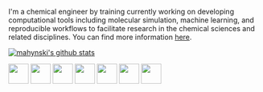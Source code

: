 
I'm a chemical engineer by training currently working on developing computational tools including molecular simulation, machine learning, and reproducible workflows to facilitate research in the chemical sciences and related disciplines.  You can find more information [here](https://nathan-mahynski.github.io/).

[![mahynski's github stats](https://github-readme-stats.vercel.app/api?username=mahynski&show_icons=true&theme=tokyonight&hide_border=true)](https://github.com/mahynski)

<img src="https://upload.wikimedia.org/wikipedia/commons/thumb/c/c3/Python-logo-notext.svg/1869px-Python-logo-notext.svg.png" height=40 /> <img src="https://upload.wikimedia.org/wikipedia/commons/thumb/3/38/Jupyter_logo.svg/1200px-Jupyter_logo.svg.png" height=40 />  <img src="https://upload.wikimedia.org/wikipedia/commons/thumb/0/05/Scikit_learn_logo_small.svg/1200px-Scikit_learn_logo_small.svg.png" height=40 /> <img src="https://upload.wikimedia.org/wikipedia/commons/thumb/a/ae/Keras_logo.svg/1200px-Keras_logo.svg.png" height=40 />  <img src="https://upload.wikimedia.org/wikipedia/commons/thumb/a/ab/TensorFlow_logo.svg/1200px-TensorFlow_logo.svg.png" height=40 /> <img src="https://upload.wikimedia.org/wikipedia/commons/thumb/1/18/ISO_C%2B%2B_Logo.svg/306px-ISO_C%2B%2B_Logo.svg.png" height=40 /> <img src="https://upload.wikimedia.org/wikipedia/commons/thumb/8/82/Gnu-bash-logo.svg/216px-Gnu-bash-logo.svg.png" height=40 /> 
 
 

 
